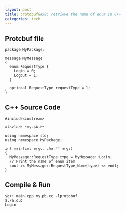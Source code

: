 ```yaml
---
layout: post
title: protobuf&#58; retrieve the name of enum in C++
categories: tech
---
```


## Protobuf file

```
package MyPackage;

message MyMessage
{
  enum RequestType {
    Login = 0;
    Logout = 1;
  }

  optional RequestType requestType = 1;
}
```

## C++ Source Code

```
#include<iostream>

#include "my.pb.h"

using namespace std;
using namespace MyPackage;

int main(int argc, char** argv)
{
  MyMessage::RequestType type = MyMessage::Login;
  // Print the name of enum item
  cout << MyMessage::RequestType_Name(type) << endl;
}
```

## Compile & Run

```
$g++ main.cpp my.pb.cc -lprotobuf
$./a.out
Login
```
